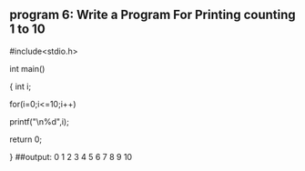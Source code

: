 ## program 6: Write a Program For Printing counting 1 to 10

#include<stdio.h>

int main()

{
int i;

for(i=0;i<=10;i++)

printf("\n%d",i);

return 0;

}
##output:
0
1
2
3
4
5
6
7
8
9
10

